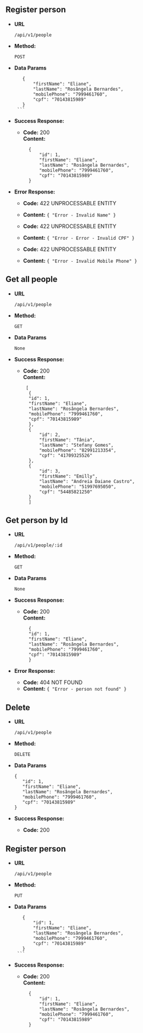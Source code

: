 ## Register person ##

* **URL**

    `/api/v1/people`

* **Method:**

    `POST`

- **Data Params**

     ```
        {
            "firstName": "Eliane",
            "lastName": "Rosângela Bernardes",
            "mobilePhone": "7999461760",
            "cpf": "70143815989"
	    }
      ```

- **Success Response:**

    - **Code:** 200<br>**Content:**
      ```
        {
            "id": 1,
            "firstName": "Eliane",
            "lastName": "Rosângela Bernardes",
            "mobilePhone": "7999461760",
            "cpf": "70143815989"
	    }
      ```

- **Error Response:**

    * **Code:** 422 UNPROCESSABLE ENTITY
    * **Content:** `{ "Error - Invalid Name" }`
    
    * **Code:** 422 UNPROCESSABLE ENTITY
    * **Content:** `{ "Error - Error - Invalid CPF" }`

    * **Code:** 422 UNPROCESSABLE ENTITY    
    * **Content:** `{ "Error - Invalid Mobile Phone" }`

## Get all people

* **URL**

    `/api/v1/people`

* **Method:**

    `GET`

- **Data Params**

     ```
     None
    ```

- **Success Response:**

    - **Code:** 200<br>**Content:**
      ```
       [
        {
        "id": 1,
        "firstName": "Eliane",
        "lastName": "Rosângela Bernardes",
        "mobilePhone": "7999461760",
        "cpf": "70143815989"
        },
        {
            "id": 2,
            "firstName": "Tânia",
            "lastName": "Stefany Gomes",
            "mobilePhone": "82991213354",
            "cpf": "41709325526"
        },
        {
            "id": 3,
            "firstName": "Emilly",
            "lastName": "Andreia Daiane Castro",
            "mobilePhone": "51997695050",
            "cpf": "54485821250"
        }
        ]
        ```
## Get person by Id

* **URL**

    `/api/v1/people/:id`

* **Method:**

    `GET`

- **Data Params**

     ```
     None
    ```

- **Success Response:**

    - **Code:** 200<br>**Content:**
      ```
        {
        "id": 1,
        "firstName": "Eliane",
        "lastName": "Rosângela Bernardes",
        "mobilePhone": "7999461760",
        "cpf": "70143815989"
        }
        ```
- **Error Response:**

    * **Code:** 404 NOT FOUND
    * **Content:** `{ "Error - person not found" }`

## Delete

* **URL**

    `/api/v1/people`

* **Method:**

    `DELETE`

- **Data Params**

     ```
    {
        "id": 1,
        "firstName": "Eliane",
        "lastName": "Rosângela Bernardes",
        "mobilePhone": "7999461760",
        "cpf": "70143815989"
    }
    ```

- **Success Response:**

    - **Code:** 200

## Register person ##

* **URL**

    `/api/v1/people`

* **Method:**

    `PUT`

- **Data Params**

     ```
        {   
            "id": 1,
            "firstName": "Eliane",
            "lastName": "Rosângela Bernardes",
            "mobilePhone": "7999461760",
            "cpf": "70143815989"
	    }
      ```

- **Success Response:**

    - **Code:** 200<br>**Content:**
      ```
        {
            "id": 1,
            "firstName": "Eliane",
            "lastName": "Rosângela Bernardes",
            "mobilePhone": "7999461760",
            "cpf": "70143815989"
	    }
      ```